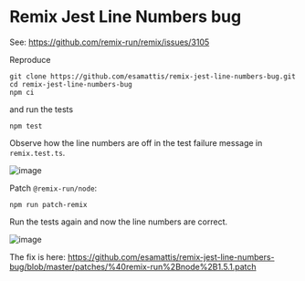 # Remix Jest Line Numbers bug

See: <https://github.com/remix-run/remix/issues/3105>

Reproduce

```
git clone https://github.com/esamattis/remix-jest-line-numbers-bug.git
cd remix-jest-line-numbers-bug
npm ci
```

and run the tests

```
npm test
```

Observe how the line numbers are off in the test failure message in `remix.test.ts`.

![image](https://user-images.githubusercontent.com/225712/171851111-de753cf3-2060-4394-b592-fbc9fb4871cc.png)

Patch `@remix-run/node`:

```
npm run patch-remix
```

Run the tests again and now the line numbers are correct.

![image](https://user-images.githubusercontent.com/225712/171851169-6197e219-13f9-4423-a103-c7aa3ef913c8.png)

The fix is here: <https://github.com/esamattis/remix-jest-line-numbers-bug/blob/master/patches/%40remix-run%2Bnode%2B1.5.1.patch>
